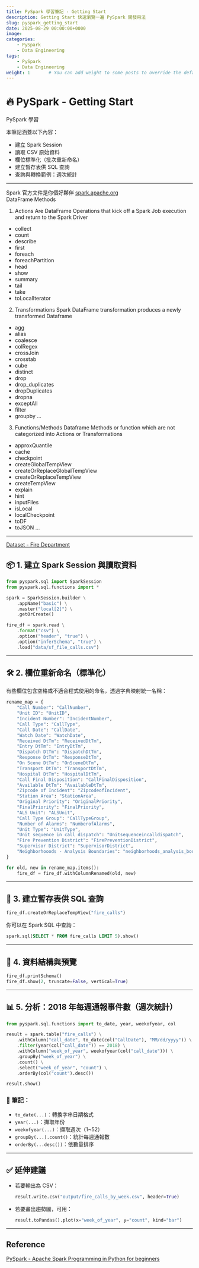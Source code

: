 ```yaml
---
title: PySpark 學習筆記 - Getting Start
description: Getting Start 快速瀏覽一遍 PySpark 開發用法
slug: pyspark_getting_start
date: 2025-08-29 00:00:00+0000
image: 
categories:
    - PySpark
    - Data Engineering
tags:
    - PySpark
    - Data Engineering
weight: 1       # You can add weight to some posts to override the default sorting (date descending)
---
```


# 🔥 PySpark - Getting Start 

PySpark 學習

本筆記涵蓋以下內容：

- 建立 Spark Session
- 讀取 CSV 原始資料
- 欄位標準化（批次重新命名）
- 建立暫存表供 SQL 查詢
- 查詢與轉換範例：週次統計
---
Spark 官方文件是你個好夥伴  [spark.apache.org](https://spark.apache.org/docs/latest/api/python/reference/pyspark.sql/core_classes.html)  
DataFrame Methods
1. Actions
Are DataFrame Operations that kick off a Spark Job execution and return to the Spark Driver
- collect
- count
- describe
- first
- foreach
- foreachPartition
- head
- show
- summary
- tail
- take
- toLocalIterator

2. Transformations
Spark DataFrame transformation produces a newly transformed Dataframe
- agg
- alias
- coalesce
- colRegex
- crossJoin
- crosstab
- cube
- distinct
- drop
- drop_duplicates
- dropDuplicates
- dropna
- exceptAll
- filter
- groupby
...

3. Functions/Methods
Dataframe Methods or function which are not categorized into Actions or Transformations
- approxQuantile
- cache
- checkpoint
- createGlobalTempView
- createOrReplaceGlobalTempView
- createOrReplaceTempView
- createTempView
- explain
- hint
- inputFiles
- isLocal
- localCheckpoint
- toDF
- toJSON
...
---

[Dataset - Fire Department](https://data.sfgov.org/Public-Safety/Fire-Department-and-Emergency-Medical-Services-Dis/nuek-vuh3/about_data)
## 📦 1. 建立 Spark Session 與讀取資料

```python
from pyspark.sql import SparkSession
from pyspark.sql.functions import *

spark = SparkSession.builder \
    .appName("basic") \
    .master("local[2]") \
    .getOrCreate()

fire_df = spark.read \
    .format("csv") \
    .option("header", "true") \
    .option("inferSchema", "true") \
    .load("data/sf_file_calls.csv")
```

---

## 🛠️ 2. 欄位重新命名（標準化）

有些欄位包含空格或不適合程式使用的命名，透過字典映射統一名稱：

```python
rename_map = {
    "Call Number": "CallNumber",
    "Unit ID": "UnitID",
    "Incident Number": "IncidentNumber",
    "Call Type": "CallType",
    "Call Date": "CallDate",
    "Watch Date": "WatchDate",
    "Received DtTm": "ReceivedDtTm",
    "Entry DtTm": "EntryDtTm",
    "Dispatch DtTm": "DispatchDtTm",
    "Response DtTm": "ResponseDtTm",
    "On Scene DtTm": "OnSceneDtTm",
    "Transport DtTm": "TransportDtTm",
    "Hospital DtTm": "HospitalDtTm",
    "Call Final Disposition": "CallFinalDisposition",
    "Available DtTm": "AvailableDtTm",
    "Zipcode of Incident": "ZipcodeofIncident",
    "Station Area": "StationArea",
    "Original Priority": "OriginalPriority",
    "FinalPriority": "FinalPriority",
    "ALS Unit": "ALSUnit",
    "Call Type Group": "CallTypeGroup",
    "Number of Alarms": "NumberofAlarms",
    "Unit Type": "UnitType",
    "Unit sequence in call dispatch": "Unitsequenceincalldispatch",
    "Fire Prevention District": "FirePreventionDistrict",
    "Supervisor District": "SupervisorDistrict",
    "Neighborhooods - Analysis Boundaries": "neighborhoods_analysis_boundaries"
}

for old, new in rename_map.items():
    fire_df = fire_df.withColumnRenamed(old, new)
```

---

## 🧪 3. 建立暫存表供 SQL 查詢

```python
fire_df.createOrReplaceTempView("fire_calls")
```

你可以在 Spark SQL 中查詢：

```sql
spark.sql(SELECT * FROM fire_calls LIMIT 5).show()
```

---

## 🧾 4. 資料結構與預覽

```python
fire_df.printSchema()
fire_df.show(2, truncate=False, vertical=True)
```

---

## 📊 5. 分析：2018 年每週通報事件數（週次統計）

```python
from pyspark.sql.functions import to_date, year, weekofyear, col

result = spark.table("fire_calls") \
    .withColumn("call_date", to_date(col("CallDate"), "MM/dd/yyyy")) \
    .filter(year(col("call_date")) == 2018) \
    .withColumn("week_of_year", weekofyear(col("call_date"))) \
    .groupBy("week_of_year") \
    .count() \
    .select("week_of_year", "count") \
    .orderBy(col("count").desc())

result.show()
```

### 📘 筆記：

- `to_date(...)`：轉換字串日期格式
- `year(...)`：擷取年份
- `weekofyear(...)`：擷取週次（1~52）
- `groupBy(...).count()`：統計每週通報數
- `orderBy(...desc())`：依數量排序

---

## ✅ 延伸建議

- 若要輸出為 CSV：
  ```python
  result.write.csv("output/fire_calls_by_week.csv", header=True)
  ```

- 若要畫出趨勢圖，可用：
  ```python
  result.toPandas().plot(x="week_of_year", y="count", kind="bar")
  ```

---

## Reference
[PySpark - Apache Spark Programming in Python for beginners](https://www.udemy.com/course/apache-spark-programming-in-python-for-beginners/)
